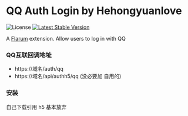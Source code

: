# QQ Auth Login by Hehongyuanlove

![License](https://img.shields.io/badge/license-MIT-blue.svg) [![Latest Stable Version](https://img.shields.io/packagist/v/hehongyuanlove/flarum-auth-qq.svg)](https://packagist.org/packages/hehongyuanlove/flarum-auth-qq)

A [Flarum](http://flarum.org) extension. Allow users to log in with QQ


### QQ互联回调地址

- https://域名/auth/qq
- https://域名/api/authh5/qq (没必要加 自用的)

### 安装
自己下载引用  h5 基本放弃

